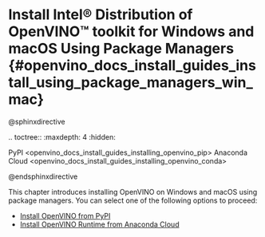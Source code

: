 # Install Intel® Distribution of OpenVINO™ toolkit for Windows and macOS Using Package Managers {#openvino_docs_install_guides_install_using_package_managers_win_mac}


@sphinxdirective

.. toctree::
   :maxdepth: 4
   :hidden:

   PyPI <openvino_docs_install_guides_installing_openvino_pip>
   Anaconda Cloud <openvino_docs_install_guides_installing_openvino_conda>

@endsphinxdirective

This chapter introduces installing OpenVINO on Windows and macOS using package managers. You can select one of the following options to proceed: 

* [Install OpenVINO from PyPI](installing-openvino-pip.md)
* [Install OpenVINO Runtime from Anaconda Cloud](installing-openvino-conda.md)
